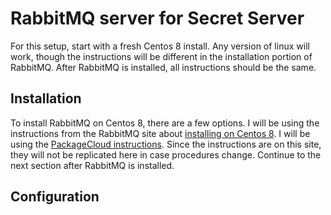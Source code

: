 # RabbitMQ server for Secret Server

For this setup, start with a fresh Centos 8 install. Any version of linux will work, though the instructions will be different in the installation portion of RabbitMQ. After RabbitMQ is installed, all instructions should be the same.

## Installation
To install RabbitMQ on Centos 8, there are a few options. I will be using the instructions from the RabbitMQ site about [installing on Centos 8](https://www.rabbitmq.com/install-rpm.html). I will be using the [PackageCloud instructions](https://www.rabbitmq.com/install-rpm.html#package-cloud). Since the instructions are on this site, they will not be replicated here in case procedures change. Continue to the next section after RabbitMQ is installed.

## Configuration
